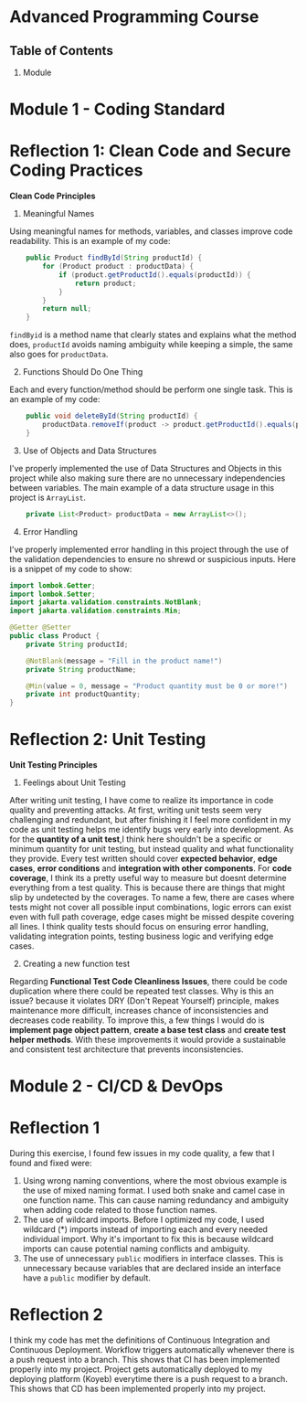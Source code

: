# Advanced Programming Course

## Table of Contents
1. Module

# Module 1 - Coding Standard

# Reflection 1: Clean Code and Secure Coding Practices

**Clean Code Principles**

1. Meaningful Names

Using meaningful names for methods, variables, and classes improve code readability. This is an example of my code:

```Java
    public Product findById(String productId) {
        for (Product product : productData) {
            if (product.getProductId().equals(productId)) {
                return product;
            }
        }
        return null;
    }
```
`findByid` is a method name that clearly states and explains what the method does, 
`productId` avoids naming ambiguity while keeping a simple, the same also goes for `productData`.

2. Functions Should Do One Thing

Each and every function/method should be perform one single task. This is an example of my code:
```Java
    public void deleteById(String productId) {
        productData.removeIf(product -> product.getProductId().equals(productId));
    }
```

3. Use of Objects and Data Structures

I've properly implemented the use of Data Structures and Objects in this project while also making sure there are no unnecessary independencies between variables.
The main example of a data structure usage in this project is `ArrayList`.

```Java
    private List<Product> productData = new ArrayList<>();
```

4. Error Handling

I've properly implemented error handling in this project through the use of the validation dependencies to ensure no shrewd or suspicious inputs.
Here is a snippet of my code to show:

```Java
import lombok.Getter;
import lombok.Setter;
import jakarta.validation.constraints.NotBlank;
import jakarta.validation.constraints.Min;

@Getter @Setter
public class Product {
    private String productId;

    @NotBlank(message = "Fill in the product name!")
    private String productName;

    @Min(value = 0, message = "Product quantity must be 0 or more!")
    private int productQuantity;
}
```

# Reflection 2: Unit Testing

**Unit Testing Principles**

1. Feelings about Unit Testing

After writing unit testing, I have come to realize its importance in code quality and preventing attacks.
At first, writing unit tests seem very challenging and redundant, but after finishing it I feel more confident in my code as unit testing helps me identify bugs very early into development.
As for the **quantity of a unit test**,I think here shouldn't be a specific or minimum quantity for unit testing, but instead quality and what functionality they provide. 
Every test written should cover **expected behavior**, **edge cases**, **error conditions** and **integration with other components**.
For **code coverage**, I think its a pretty useful way to measure but doesnt determine everything from a test quality.
This is because there are things that might slip by undetected by the coverages. To name a few, there are cases where tests might not cover all possible input combinations, logic errors can exist even with full path coverage, edge cases might be missed despite covering all lines.
I think quality tests should focus on ensuring error handling, validating integration points, testing business logic and verifying edge cases.

2. Creating a new function test

Regarding **Functional Test Code Cleanliness Issues**, there could be code duplication where there could be repeated test classes. Why is this an issue? because it violates DRY (Don't Repeat Yourself) principle, makes maintenance more difficult, increases chance of inconsistencies and decreases code reability.
To improve this, a few things I would do is **implement page object pattern**, **create a base test class** and **create test helper methods**.
With these improvements it would provide a sustainable and consistent test architecture that prevents inconsistencies.

# Module 2 - CI/CD & DevOps

# Reflection 1

During this exercise, I found few issues in my code quality, a few that I found and fixed were:

1. Using wrong naming conventions, where the most obvious example is the use of mixed naming format. I used both snake and camel case in one function name. This can cause naming redundancy and ambiguity when adding code related to those function names.
2. The use of wildcard imports. Before I optimized my code, I used wildcard (*) imports instead of importing each and every needed individual import. Why it's important to fix this is because wildcard imports can cause potential naming conflicts and ambiguity.
3. The use of unnecessary `public` modifiers in interface classes. This is unnecessary because variables that are declared inside an interface have a `public` modifier by default.

# Reflection 2
I think my code has met the definitions of Continuous Integration and Continuous Deployment. Workflow triggers automatically whenever there is a push request into a branch. This shows that CI has been implemented properly into my project. Project gets automatically deployed to my deploying platform (Koyeb) everytime there is a push request to a branch. This shows that CD has been implemented properly into my project.